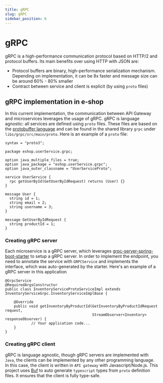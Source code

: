```yaml
---
title: gRPC
slug: gRPC
sidebar_position: 6
---
```


# gRPC

gRPC is a high-performance communication protocol based on HTTP/2 and protocol buffers. Its main benefits over using HTTP with JSON are:

- Protocol buffers are binary, high-performance serialization mechanism. Depending on implementation, it can be 8x faster and message size can be around 60% - 80% smaller
- Contract between service and client is explicit (by using `proto` files)

## gRPC implementation in e-shop

In this current implementation, the communication between API Gateway and microservices leverages the usage of gRPC. gRPC is language agnostic: all services are defined using `proto` files. These files are based on the [protobuffer language](https://protobuf.dev/programming-guides/proto2/) and can be found in the shared library `grpc` under `libs/grpc/src/main/proto`. Here is an example of a `proto` file:

```
syntax = "proto3";

package eshop.userService.grpc;

option java_multiple_files = true;
option java_package = "eshop.userService.grpc";
option java_outer_classname = "UserServiceProto";

service UserService {
  rpc getUserById(GetUserByIdRequest) returns (User) {}
}

message User {
  string id = 1;
  string email = 2;
  string username = 3;
}

message GetUserByIdRequest {
  string productId = 1;
}
```

### Creating gRPC server

Each microservice is a gRPC server, which leverages [grpc-server-spring-boot-starter](https://github.com/yidongnan/grpc-spring-boot-starter) to setup a gRPC server. In order to implement the endpoint, you need to annotate the service with `GRPCService` and implements the interface, which was auto-generated by the starter. Here's an example of a gRPC server in this application

```
@GrpcService
@RequiredArgsConstructor
public class InventoryServiceProtoServiceImpl extends InventoryServiceGrpc.InventoryServiceImplBase {

    @Override
    public void getInventoryByProductId(GetInventoryByProductIdRequest request,
                                        StreamObserver<Inventory> responseObserver) {
			// Your application code...
    }
}
```

### Creating gRPC client

gRPC is language agnostic, though gRPC servers are implemented with `Java`, the clients can be implemented by any other programming language. In this case, the client is written in `API gateway` with Javascript/Node.js. This project uses [Buf](https://buf.build/docs/) to auto generate `typescript` types from `proto` definition files. It ensures that the client is fully type-safe.
